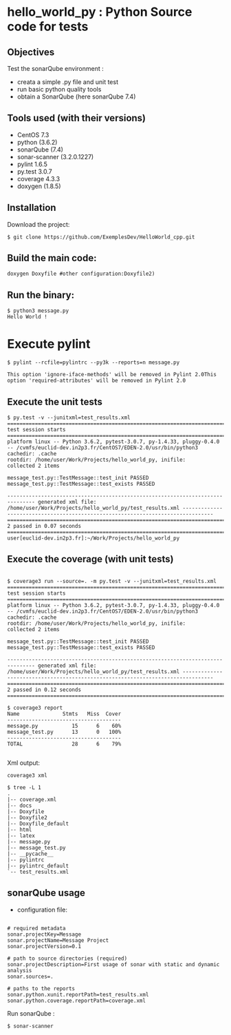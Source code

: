 # hello_world_py : Python Source code for tests

## Objectives

Test the sonarQube environment :

* creata a simple .py file and unit test
* run basic python quality tools
* obtain a SonarQube (here sonarQube 7.4)


## Tools used (with their versions)

- CentOS 7.3
- python (3.6.2)
- sonarQube (7.4)
- sonar-scanner (3.2.0.1227)
- pylint 1.6.5
- py.test 3.0.7
- coverage 4.3.3
- doxygen (1.8.5)

## Installation

Download the project:

`$ git clone https://github.com/ExemplesDev/HelloWorld_cpp.git`

## Build the main code:

`doxygen Doxyfile #other configuration:Doxyfile2)`

## Run the binary:

```
$ python3 message.py
Hello World !
```

# Execute pylint

```
$ pylint --rcfile=pylintrc --py3k --reports=n message.py

This option 'ignore-iface-methods' will be removed in Pylint 2.0This option 'required-attributes' will be removed in Pylint 2.0
```

## Execute the unit tests

```
$ py.test -v --junitxml=test_results.xml
============================================================================================================ test session starts ============================================================================================================
platform linux -- Python 3.6.2, pytest-3.0.7, py-1.4.33, pluggy-0.4.0 -- /cvmfs/euclid-dev.in2p3.fr/CentOS7/EDEN-2.0/usr/bin/python3
cachedir: .cache
rootdir: /home/user/Work/Projects/hello_world_py, inifile:
collected 2 items 

message_test.py::TestMessage::test_init PASSED
message_test.py::TestMessage::test_exists PASSED

------------------------------------------------------------------------------- generated xml file: /home/user/Work/Projects/hello_world_py/test_results.xml --------------------------------------------------------------------------------
========================================================================================================= 2 passed in 0.07 seconds ==========================================================================================================
user[euclid-dev.in2p3.fr]:~/Work/Projects/hello_world_py
```

## Execute the coverage (with unit tests)

```

$ coverage3 run --source=. -m py.test -v --junitxml=test_results.xml
============================================================================================================ test session starts ============================================================================================================
platform linux -- Python 3.6.2, pytest-3.0.7, py-1.4.33, pluggy-0.4.0 -- /cvmfs/euclid-dev.in2p3.fr/CentOS7/EDEN-2.0/usr/bin/python3
cachedir: .cache
rootdir: /home/user/Work/Projects/hello_world_py, inifile:
collected 2 items 

message_test.py::TestMessage::test_init PASSED
message_test.py::TestMessage::test_exists PASSED

------------------------------------------------------------------------------- generated xml file: /home/user/Work/Projects/hello_world_py/test_results.xml --------------------------------------------------------------------------------
========================================================================================================= 2 passed in 0.12 seconds ==========================================================================================================

$ coverage3 report
Name              Stmts   Miss  Cover
-------------------------------------
message.py           15      6    60%
message_test.py      13      0   100%
-------------------------------------
TOTAL                28      6    79%


```
Xml output:

```
coverage3 xml

$ tree -L 1
.
|-- coverage.xml
|-- docs
|-- Doxyfile
|-- Doxyfile2
|-- Doxyfile_default
|-- html
|-- latex
|-- message.py
|-- message_test.py
|-- __pycache__
|-- pylintrc
|-- pylintrc_default
`-- test_results.xml

```

## sonarQube usage

* configuration file:

```

# required metadata
sonar.projectKey=Message 
sonar.projectName=Message Project
sonar.projectVersion=0.1

# path to source directories (required)
sonar.projectDescription=First usage of sonar with static and dynamic analysis
sonar.sources=.

# paths to the reports
sonar.python.xunit.reportPath=test_results.xml
sonar.python.coverage.reportPath=coverage.xml 

```

Run sonarQube :

`$ sonar-scanner` 


